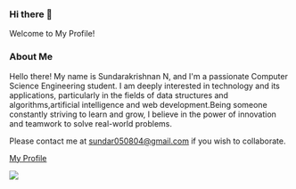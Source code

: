 ### Hi there 👋

<!--
**SundarakrishnanN/SundarakrishnanN** is a ✨ _special_ ✨ repository because its `README.md` (this file) appears on your GitHub profile.

Here are some ideas to get you started:

- 🔭 I’m currently working on ...
- 🌱 I’m currently learning ...
- 👯 I’m looking to collaborate on ...
- 🤔 I’m looking for help with ...
- 💬 Ask me about ...
- 📫 How to reach me: ...
- 😄 Pronouns: ...
- ⚡ Fun fact: ...
-->
Welcome to My Profile!

### About Me

Hello there! My name is Sundarakrishnan N, and I'm a passionate Computer Science Engineering student. I am deeply interested in technology and its applications, particularly in the fields of data structures and algorithms,artificial intelligence and web development.Being someone constantly striving to learn and grow, I believe in the power of innovation and teamwork to solve real-world problems.

Please contact me at sundar050804@gmail.com if you wish to collaborate.

[My Profile](https://linktr.ee/sundarakrishnan_n)

![](https://komarev.com/ghpvc/?username=SundarakrishnanN)





